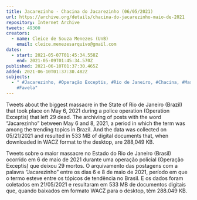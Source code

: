 ```yaml
---
title: Jacarezinho - Chacina do Jacarezinho (06/05/2021)
url: https://archive.org/details/chacina-do-jacarezinho-maio-de-2021
repository: Internet Archive
tweets: 49300
creators:
  - name: Cleice de Souza Menezes (UnB)
    email: cleice.menezesarquivo@gmail.com
dates:
  - start: 2021-05-07T01:45:34.558Z
    end: 2021-05-09T01:45:34.570Z
published: 2021-06-10T01:37:30.465Z
added: 2021-06-10T01:37:30.482Z
subjects:
  - " #Jacarezinho, #Operação Exceptis, #Rio de Janeiro, #Chacina, #Massacre,
    #Favela"
---
```

Tweets about the biggest massacre in the State of Rio de Janeiro (Brazil) that took place on May 6, 2021 during a police operation (Operation Exceptis) that left 29 dead. The archiving of posts with the word “Jacarezinho” between May 6 and 8, 2021, a period in which the term was among the trending topics in Brazil. And the data was collected on 05/21/2021 and resulted in 533 MB of digital documents that, when downloaded in WACZ format to the desktop, are 288,049 KB.

Tweets sobre o maior massacre no Estado do Rio de Janeiro (Brasil) ocorrido em 6 de maio de 2021 durante uma operação policial (Operação Exceptis) que deixou 29 mortos. O arquivamento das postagens com a palavra “Jacarezinho” entre os dias 6 e 8 de maio de 2021, período em que o termo esteve entre os tópicos de tendência no Brasil. E os dados foram coletados em 21/05/2021 e resultaram em 533 MB de documentos digitais que, quando baixados em formato WACZ para o desktop, têm 288.049 KB.